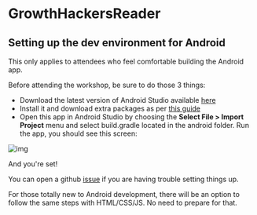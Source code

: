 # GrowthHackersReader

## Setting up the dev environment for Android

This only applies to attendees who feel comfortable building the Android app. 

Before attending the workshop, be sure to do those 3 things:

* Download the latest version of Android Studio available [here](http://developer.android.com/sdk/index.html)
* Install it and download extra packages as per [this guide](http://developer.android.com/sdk/installing/index.html?pkg=studio)
* Open this app in Android Studio by choosing the **Select File > Import Project** menu and select build.gradle located in the android folder. Run the app, you should see this screen:

![img](http://f.cl.ly/items/3A0b3w440a2H3w1V3k34/Screen%20Shot%202015-03-16%20at%2016.49.49.png)

And you're set!

You can open a github [issue](https://github.com/jamiltz/GrowthHackersReader/issues) if you are having trouble setting things up.

For those totally new to Android development, there will be an option to follow the same steps with HTML/CSS/JS. No need to prepare for that.
